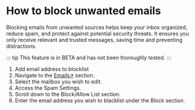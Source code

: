 # How to block unwanted emails  <Badge type="warning" text="experimental" />

Blocking emails from unwanted sources helps keep your inbox organized, reduce spam, and protect against potential security threats. 
It ensures you only receive relevant and trusted messages, saving time and preventing distractions.

::: tip
This feature is in BETA and has not been thoroughly tested.
:::

1. Add email address to blocklist
2. Navigate to the [Emails↗](https://cloud.envision.nl/emails) section.
3. Select the mailbox you wish to edit.
4. Access the Spam Settings.
5. Scroll down to the Block/Allow List section.
6. Enter the email address you wish to blacklist under the Block section.





